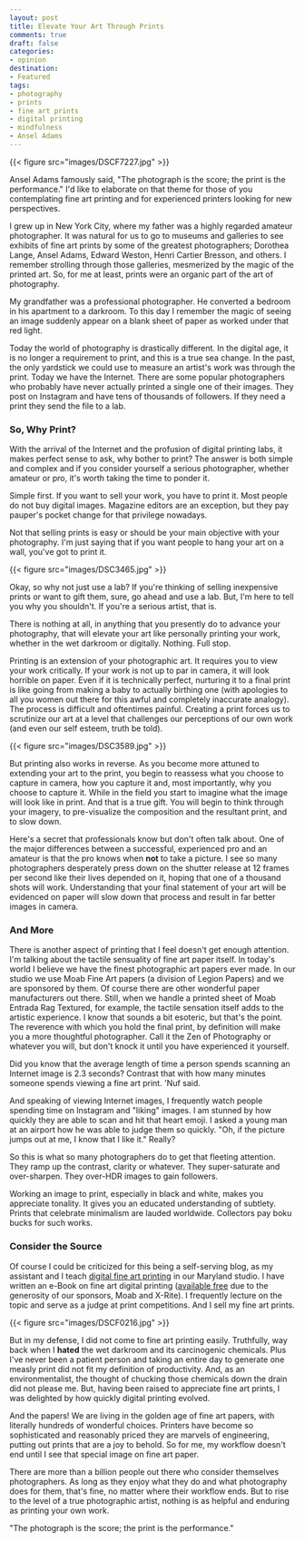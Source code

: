```yaml
---
layout: post
title: Elevate Your Art Through Prints
comments: true
draft: false
categories: 
- opinion
destination: 
- Featured
tags:
- photography
- prints
- fine art prints
- digital printing
- mindfulness
- Ansel Adams
---
```


{{< figure src="images/DSCF7227.jpg" >}}

Ansel Adams famously said, "The photograph is the score; the print is the performance." I'd like to elaborate on that theme for those of you contemplating fine art printing and for experienced printers looking for new perspectives. 

I grew up in New York City, where my father was a highly regarded amateur photographer. It was natural for us to go to museums and galleries to see exhibits of fine art prints by some of the greatest photographers; Dorothea Lange, Ansel Adams, Edward Weston, Henri Cartier Bresson, and others. I remember strolling through those galleries, mesmerized by the magic of the printed art. So, for me at least, prints were an organic part of the art of photography. 

My grandfather was a professional photographer. He converted a bedroom in his apartment to a darkroom. To this day I remember the magic of seeing an image suddenly appear on a blank sheet of paper as worked under that red light. 

Today the world of photography is drastically different. In the digital age, it is no longer a requirement to print, and this is a true sea change. In the past, the only yardstick we could use to measure an artist's work was through the print. Today we have the Internet. There are some popular photographers who probably have never actually printed a single one of their images. They post on Instagram and have tens of thousands of followers. If they need a print they send the file to a lab.

### So, Why Print?

With the arrival of the Internet and the profusion of digital printing labs, it makes perfect sense to ask, why bother to print? The answer is both simple and complex and if you consider yourself a serious photographer, whether amateur or pro, it's worth taking the time to ponder it. 

Simple first. If you want to sell your work, you have to print it. Most people do not buy digital images. Magazine editors are an exception, but they pay pauper's pocket change for that privilege nowadays. 

Not that selling prints is easy or should be your main objective with your photography. I'm just saying that if you want people to hang your art on a wall, you've got to print it. 

{{< figure src="images/DSC3465.jpg" >}}

Okay, so why not just use a lab? If you're thinking of selling inexpensive prints or want to gift them, sure, go ahead and use a lab. But, I'm here to tell you why you shouldn't. If you're a serious artist, that is. 

There is nothing at all, in anything that you presently do to advance your photography, that will elevate your art like personally printing your work, whether in the wet darkroom or digitally. Nothing. Full stop. 

Printing is an extension of your photographic art. It requires you to view your work critically. If your work is not up to par in camera, it will look horrible on paper. Even if it is technically perfect, nurturing it to a final print is like going from making a baby to actually birthing one (with apologies to all you women out there for this awful and completely inaccurate analogy). The process is difficult and oftentimes painful. Creating a print forces us to scrutinize our art at a level that challenges our perceptions of our own work (and even our self esteem, truth be told). 

{{< figure src="images/DSC3589.jpg" >}}

But printing also works in reverse. As you become more attuned to extending your art to the print, you begin to reassess what you choose to capture in camera, how you capture it and, most importantly, why you choose to capture it. While in the field you start to imagine what the image will look like in print. And that is a true gift. You will begin to think through your imagery, to pre-visualize the composition and the resultant print, and to slow down. 

Here's a secret that professionals know but don't often talk about. One of the major differences between a successful, experienced pro and an amateur is that the pro knows when **not** to take a picture. I see so many photographers desperately press down on the shutter release at 12 frames per second like their lives depended on it, hoping that one of a thousand shots will work. Understanding that your final statement of your art will be evidenced on paper will slow down that process and result in far better images in camera. 

### And More

There is another aspect of printing that I feel doesn't get enough attention. I'm talking about the tactile sensuality of fine art paper itself. In today's world I believe we have the finest photographic art papers ever made. In our studio we use Moab Fine Art papers (a division of Legion Papers) and we are sponsored by them. Of course there are other wonderful paper manufacturers out there. Still, when we handle a printed sheet of Moab Entrada Rag Textured, for example, the tactile sensation itself adds to the artistic experience. I know that sounds a bit esoteric, but that's the point. The reverence with which you hold the final print, by definition will make you a more thoughtful photographer. Call it the Zen of Photography or whatever you will, but don't knock it until you have experienced it yourself. 

Did you know that the average length of time a person spends scanning an Internet image is 2.3 seconds? Contrast that with how many minutes someone spends viewing a fine art print. 'Nuf said. 

And speaking of viewing Internet images, I frequently watch people spending time on Instagram and "liking" images. I am stunned by how quickly they are able to scan and hit that heart emoji. I asked a young man at  an airport how he was able to judge them so quickly. "Oh, if the picture jumps out at me, I know that I like it." Really?

So this is what so many photographers do to get that fleeting attention. They ramp up the contrast, clarity or whatever. They super-saturate and over-sharpen. They over-HDR images to gain followers. 

Working an image to print, especially in black and white, makes you appreciate tonality. It gives you an educated understanding of subtlety. Prints that celebrate minimalism are lauded worldwide. Collectors pay boku bucks for such works. 

### Consider the Source

Of course I could be criticized for this being a self-serving blog, as my assistant and I teach [digital fine art printing](https://lesterpickerphoto.com/types/workshop/) in our Maryland studio. I have written an e-Book on fine art digital printing ([available free](https://fineartprintebook.com/) due to the generosity of our sponsors, Moab and X-Rite). I frequently lecture on the topic and serve as a judge at print competitions. And I sell my fine art prints. 

{{< figure src="images/DSCF0216.jpg" >}}

But in my defense, I did not come to fine art printing easily. Truthfully, way back when I **hated** the wet darkroom and its carcinogenic chemicals. Plus I've never been a patient person and taking an entire day to generate one measly print did not fit my definition of productivity. And, as an environmentalist, the thought of chucking those chemicals down the drain did not please me. But, having been raised to appreciate fine art prints, I was delighted by how quickly digital printing evolved. 

And the papers! We are living in the golden age of fine art papers, with literally hundreds of wonderful choices. Printers have become so sophisticated and reasonably priced they are marvels of engineering, putting out prints that are a joy to behold. So for me, my workflow doesn't end until I see that special image on fine art paper.

There are more than a billion people out there who consider themselves photographers. As long as they enjoy what they do and what photography does for them, that's fine, no matter where their workflow ends. But to rise to the level of a true photographic artist, nothing is as helpful and enduring as printing your own work. 

"The photograph is the score; the print is the performance." 








